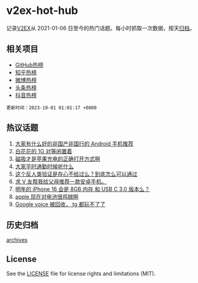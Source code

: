 # v2ex-hot-hub

 记录[V2EX](https://www.v2ex.com/)从 2021-01-06 日至今的热门话题。每小时抓取一次数据，按天[归档](archives)。
 
 ## 相关项目

- [GitHub热榜](https://github.com/it985/github-hot-hub)
- [知乎热榜](https://github.com/it985/zhihu-hot-hub)
- [微博热榜](https://github.com/it985/weibo-hot-hub)
- [头条热榜](https://github.com/it985/toutiao-hot-hub)
- [抖音热榜](https://github.com/it985/douyin-hot-hub)


 `更新时间：2023-10-01 01:01:17 +0800`

## 热议话题

1. [大家有什么好的非国产非国行的 Android 手机推荐](https://www.v2ex.com/t/978244)
1. [白花花的 1G 对等闲置着](https://www.v2ex.com/t/978262)
1. [磁吸才是苹果充电的正确打开方式啊](https://www.v2ex.com/t/978268)
1. [大家平时通勤时候听什么](https://www.v2ex.com/t/978232)
1. [这个反人类验证是存心不给过么？到底怎么可以通过](https://www.v2ex.com/t/978251)
1. [求 V 友帮我给父母推荐一款安卓手机。](https://www.v2ex.com/t/978266)
1. [明年的 iPhone 16 会是 8GB 内存 和 USB C 3.0 版本么？](https://www.v2ex.com/t/978290)
1. [apple 现在对电池很鸡贼啊](https://www.v2ex.com/t/978301)
1. [Google voice 被回收， tg 都玩不了了](https://www.v2ex.com/t/978259)

## 历史归档

[archives](archives)

## License

See the [LICENSE](LICENSE) file for license rights and limitations (MIT).
